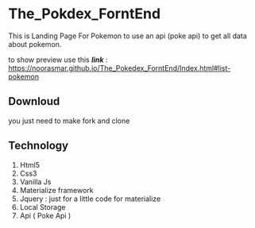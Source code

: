 # The_Pokdex_ForntEnd
This is Landing Page For Pokemon to use an api (poke api) to get all data about pokemon.


to show preview use this __*link*__ :
https://noorasmar.github.io/The_Pokedex_ForntEnd/Index.html#list-pokemon

## Downloud
you just need to make fork and clone 

## Technology
<ol>
  <li>Html5</li>
  <li>Css3</li>
  <li>Vanilla Js</li>
  <li>Materialize framework</li>
  <li>Jquery : just for a little code for materialize</li>
  <li>Local Storage</li>
  <li>Api ( Poke Api )</li>
</ol>


